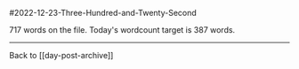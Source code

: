 #2022-12-23-Three-Hundred-and-Twenty-Second

717 words on the file.  Today's wordcount target is 387 words.

---
Back to [[day-post-archive]]